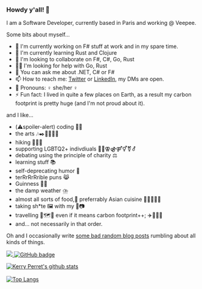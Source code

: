 ### Howdy y'all! 👋

I am a Software Developer, currently based in Paris and working @ Veepee.

Some bits about myself...

- 🔭 I'm currently working on F# stuff at work and in my spare time.
- 🌱 I'm currently learning Rust and Clojure
- 👯 I'm looking to collaborate on F#, C#, Go, Rust
- 🤸‍♀️ I'm looking for help with Go, Rust
- 💬 You can ask me about .NET, C# or F#
- 📫 How to reach me: [Twitter](https://twitter.com/kerry_perret) or [LinkedIn](https://www.linkedin.com/in/kerry-perret/), my DMs are open.
- 👩 Pronouns: ♀️ she/her ♀️
- ⚡ Fun fact: I lived in quite a few places on Earth, as a result my carbon footprint is pretty huge (and I'm not proud about it).

and I like...

- (⚠️spoiler-alert) coding 👩‍💻
- the arts 🎶✒️🍿💃🗿🎨
- hiking 🚶‍♀️🥾
- supporting LGBTQ2+ indivdiuals 🏳️‍🌈⚢⚣⚤⚥⚧️⚦
- debating using the principle of charity ⚖️
- learning stuff 📚
- self-deprecating humor 🙈
- terRrRrRrible puns 😹
- Guinness 🍺🍀
- the damp weather ⛈️
- almost all sorts of food,🤤 preferrably Asian cuisine 🥢🍜🦐🍛🥔
- taking sh*te 🖼️ with my 📱📷
- travelling 🧳🗺️🧭 even if it means carbon footprint++; ✈️🚆🚴‍♀️
- and... not necessarily in that order.

Oh and I occasionally write [some bad random blog posts](https://kerry-perret.github.io) rumbling about all kinds of things.

<a href="http://twitter.com/kerry_perret">
  <img src="https://img.shields.io/twitter/follow/kerry_perret?label=Twitter&logo=twitter&style=for-the-badge" />
</a>

<a href="https://github.com/kerry-perret?tab=followers">
  <img src="https://img.shields.io/github/followers/kerry-perret?label=Followers&logo=GitHub&style=for-the-badge" alt="GitHub badge" />
</a>

[![Kerry Perret's github stats](https://github-readme-stats.vercel.app/api?username=kerry-perret&count_private=false&theme=dark&show_icons=true&include_all_commits=true)](https://github.com/kerry-perret)
</br>
</br>
[![Top Langs](https://github-readme-stats.vercel.app/api/top-langs/?username=kerry-perret&hide=elixir,glsl,css&layout=compact&theme=dark&langs_count=5)](https://github.com/kerry-perret/)
